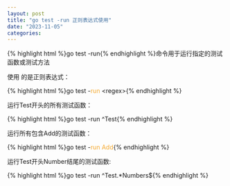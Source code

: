 ```yaml
---
layout: post
title: "go test -run 正则表达式使用"
date: "2023-11-05"
categories: 
---
```

<p>{% highlight html %}go test -run{% endhighlight %}命令用于运行指定的测试函数或测试方法</p>
<p>使用 的是正则表达式：</p>
{% highlight html %}go test -<span style="color:#f5ab35">run</span> &lt;regex&gt;{% endhighlight %}
<p>运行Test开头的所有测试函数：</p>
{% highlight html %}go test -run ^Test{% endhighlight %}
<p>运行所有包含Add的测试函数：</p>
{% highlight html %}go test -<span style="color:#f5ab35">run</span> <span style="color:#f5ab35">Add</span>{% endhighlight %}
<p>运行Test开头Number结尾的测试函数:</p>
{% highlight html %}go test -run ^Test.*Numbers${% endhighlight %}
